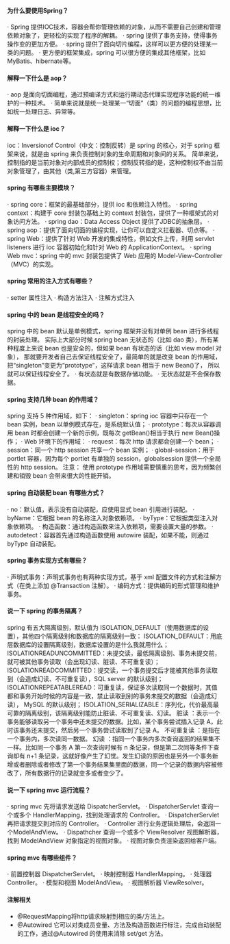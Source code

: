 #### 为什么要使用Spring？
· Spring 提供IOC技术，容器会帮你管理依赖的对象，从而不需要自己创建和管理依赖对象了，更轻松的实现了程序的解耦。
· spring 提供了事务支持，使得事务操作变的更加方便。
· spring 提供了面向切片编程，这样可以更方便的处理某一类的问题。
· 更方便的框架集成，spring 可以很方便的集成其他框架，比如MyBatis、hibernate等。

#### 解释一下什么是 aop？
· aop 是面向切面编程，通过预编译方式和运行期动态代理实现程序功能的统一维护的一种技术。
· 简单来说就是统一处理某一“切面”（类）的问题的编程思想，比如统一处理日志、异常等。

#### 解释一下什么是 ioc？
ioc：Inversionof Control（中文：控制反转）是 spring 的核心，对于 spring 框架来说，就是由 spring 来负责控制对象的生命周期和对象间的关系。
简单来说，控制指的是当前对象对内部成员的控制权；控制反转指的是，这种控制权不由当前对象管理了，由其他（类,第三方容器）来管理。

#### spring 有哪些主要模块？
· spring core：框架的最基础部分，提供 ioc 和依赖注入特性。
· spring context：构建于 core 封装包基础上的 context 封装包，提供了一种框架式的对象访问方法。
· spring dao：Data Access Object 提供了JDBC的抽象层。
· spring aop：提供了面向切面的编程实现，让你可以自定义拦截器、切点等。
· spring Web：提供了针对 Web 开发的集成特性，例如文件上传，利用 servlet listeners 进行 ioc 容器初始化和针对 Web 的 ApplicationContext。
· spring Web mvc：spring 中的 mvc 封装包提供了 Web 应用的 Model-View-Controller（MVC）的实现。

#### spring 常用的注入方式有哪些？
· setter 属性注入
· 构造方法注入
· 注解方式注入

#### spring 中的 bean 是线程安全的吗？
spring 中的 bean 默认是单例模式，spring 框架并没有对单例 bean 进行多线程的封装处理。
实际上大部分时候 spring bean 无状态的（比如 dao 类），所有某种程度上来说 bean 也是安全的，但如果 bean 有状态的话（比如 view model 对象），
那就要开发者自己去保证线程安全了，最简单的就是改变 bean 的作用域，把“singleton”变更为“prototype”，这样请求 bean 相当于 new Bean()了，
所以就可以保证线程安全了。
· 有状态就是有数据存储功能。
· 无状态就是不会保存数据。

#### spring 支持几种 bean 的作用域？
spring 支持 5 种作用域，如下：
· singleton：spring ioc 容器中只存在一个 bean 实例，bean 以单例模式存在，是系统默认值；
· prototype：每次从容器调用 bean 时都会创建一个新的示例，既每次 getBean()相当于执行 new Bean()操作；
· Web 环境下的作用域：
· request：每次 http 请求都会创建一个 bean；
· session：同一个 http session 共享一个 bean 实例；
· global-session：用于 portlet 容器，因为每个 portlet 有单独的 session，globalsession 提供一个全局性的 http session。
注意： 使用 prototype 作用域需要慎重的思考，因为频繁创建和销毁 bean 会带来很大的性能开销。

#### spring 自动装配 bean 有哪些方式？
· no：默认值，表示没有自动装配，应使用显式 bean 引用进行装配。
· byName：它根据 bean 的名称注入对象依赖项。
· byType：它根据类型注入对象依赖项。
· 构造函数：通过构造函数来注入依赖项，需要设置大量的参数。
· autodetect：容器首先通过构造函数使用 autowire 装配，如果不能，则通过 byType 自动装配。

#### spring 事务实现方式有哪些？
· 声明式事务：声明式事务也有两种实现方式，基于 xml 配置文件的方式和注解方式（在类上添加 @Transaction 注解）。
· 编码方式：提供编码的形式管理和维护事务。

#### 说一下 spring 的事务隔离？
spring 有五大隔离级别，默认值为 ISOLATION_DEFAULT（使用数据库的设置），其他四个隔离级别和数据库的隔离级别一致：
ISOLATION_DEFAULT：用底层数据库的设置隔离级别，数据库设置的是什么我就用什么；
ISOLATIONREADUNCOMMITTED：未提交读，最低隔离级别、事务未提交前，就可被其他事务读取（会出现幻读、脏读、不可重复读）；
ISOLATIONREADCOMMITTED：提交读，一个事务提交后才能被其他事务读取到（会造成幻读、不可重复读），SQL server 的默认级别；
ISOLATIONREPEATABLEREAD：可重复读，保证多次读取同一个数据时，其值都和事务开始时候的内容是一致，禁止读取到别的事务未提交的数据（会造成幻读），
MySQL 的默认级别；
ISOLATION_SERIALIZABLE：序列化，代价最高最可靠的隔离级别，该隔离级别能防止脏读、不可重复读、幻读。
脏读 ：表示一个事务能够读取另一个事务中还未提交的数据。比如，某个事务尝试插入记录 A，此时该事务还未提交，然后另一个事务尝试读取到了记录 A。
不可重复读 ：是指在一个事务内，多次读同一数据。
幻读 ：指同一个事务内多次查询返回的结果集不一样。比如同一个事务 A 第一次查询时候有 n 条记录，但是第二次同等条件下查询却有 n+1 条记录，这就好像产生了幻觉。发生幻读的原因也是另外一个事务新增或者删除或者修改了第一个事务结果集里面的数据，同一个记录的数据内容被修改了，所有数据行的记录就变多或者变少了。

#### 说一下 spring mvc 运行流程？
· spring mvc 先将请求发送给 DispatcherServlet。
· DispatcherServlet 查询一个或多个 HandlerMapping，找到处理请求的 Controller。
· DispatcherServlet 再把请求提交到对应的 Controller。
· Controller 进行业务逻辑处理后，会返回一个ModelAndView。
· Dispathcher 查询一个或多个 ViewResolver 视图解析器，找到 ModelAndView 对象指定的视图对象。
· 视图对象负责渲染返回给客户端。

#### spring mvc 有哪些组件？
· 前置控制器 DispatcherServlet。
· 映射控制器 HandlerMapping。
· 处理器 Controller。
· 模型和视图 ModelAndView。
· 视图解析器 ViewResolver。
 
#### 注解相关
* @RequestMapping将http请求映射到相应的类/方法上。
* @Autowired 它可以对类成员变量、方法及构造函数进行标注，完成自动装配的工作，通过@Autowired 的使用来消除 set/get 方法。

